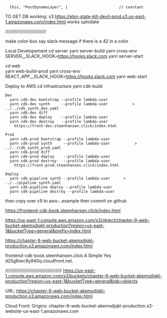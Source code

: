 
      this, "PostDynamoLayer", {                       // constant


TO GET DB working:
  s3
  https://elsn-state-kill-devil-prod.s3.us-east-1.amazonaws.com/index.html    works uptodate



//////////////////////////


make color-box
say slack message if there is a 42 in a color







Local Developement
  cd server
    yarn server-build
    yarn cross-env   SERVER__SLACK_HOOK=https://hooks.slack.com   yarn server-start

  
  cd web             
    yarn web-build-prod
    yarn cross-env   REACT_APP__SLACK_HOOK=https://hooks.slack.com   yarn web-start





Deploy to AWS
  cd infrastructure
    yarn cdk-build

    Dev
      yarn cdk-dev bootstrap --profile lambda-user
      yarn cdk-dev synth     --profile lambda-user           > ../../cdk_synth_dev.yaml
      yarn cdk-dev diff
      yarn cdk-dev deploy    --profile lambda-user
      yarn cdk-dev destroy   --profile lambda-user
        https://front-dev.steenhansen.click/index.html

    Prod
      yarn cdk-prod bootstrap --profile lambda-user
      yarn cdk-prod synth     --profile lambda-user           > ../../cdk_synth_prod.yaml
      yarn cdk-prod diff
      yarn cdk-prod deploy    --profile lambda-user
      yarn cdk-prod destroy   --profile lambda-user
        https://front-prod.steenhansen.click/index.html

    Deploy
      yarn cdk-pipeline synth --profile lambda-user      > ../../pipeline_synth.yaml
      yarn cdk-pipeline deploy --profile lambda-user
      yarn cdk-pipeline destroy --profile lambda-user





then copy over c9 to aws-..example
then commit on github


https://frontend-cdk-book.steenhansen.click/index.html




https://us-east-1.console.aws.amazon.com/s3/object/chapter-9-web-bucket-akemxdjqkl-production?region=us-east-1&bucketType=general&prefix=index.html


https://chapter-9-web-bucket-akemxdjqkl-production.s3.amazonaws.com/index.html




frontend-cdk-book.steenhansen.click
A
Simple
Yes
d25g6iwc9y940q.cloudfront.net.





////////////////////////////////////
https://us-east-1.console.aws.amazon.com/s3/buckets/chapter-9-web-bucket-akemxdjqkl-production?region=us-east-1&bucketType=general&tab=objects

URL:       https://chapter-9-web-bucket-akemxdjqkl-production.s3.amazonaws.com/index.html

Cloud Front:
  Origins:
    chapter-9-web-bucket-akemxdjqkl-production.s3-website-us-east-1.amazonaws.com
